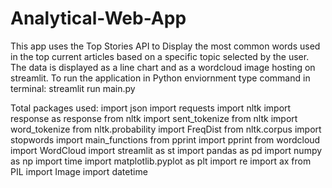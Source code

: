 # Analytical-Web-App
This app uses the Top Stories API to Display the most common words used in the top current articles based on a specific topic selected by the user. The data is displayed as a line chart and as a wordcloud image hosting on streamlit.
To run the application in Python enviornment type command in terminal: streamlit run main.py

Total packages used:
import json
import requests
import nltk
import response as response
from nltk import sent_tokenize
from nltk import word_tokenize
from nltk.probability import FreqDist
from nltk.corpus import stopwords
import main_functions
from pprint import pprint
from wordcloud import WordCloud
import streamlit as st
import pandas as pd
import numpy as np
import time
import matplotlib.pyplot as plt
import re
import ax
from PIL import Image
import datetime

